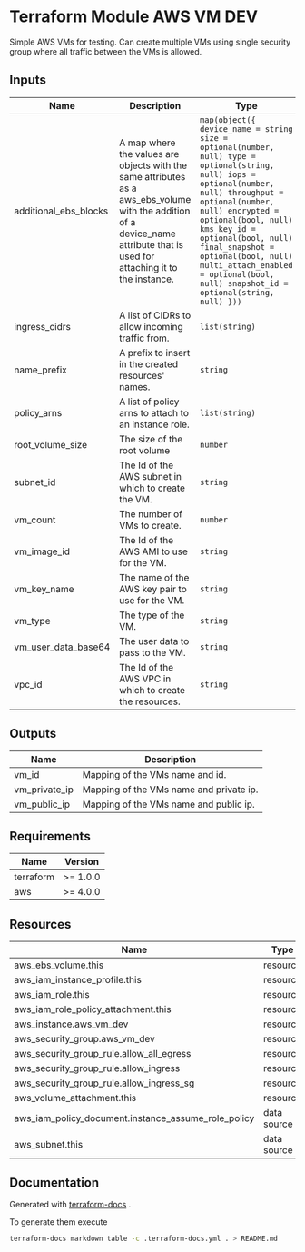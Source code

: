 # Terraform Module AWS VM DEV

Simple AWS VMs for testing. Can create multiple VMs using single security group where all traffic between the VMs is allowed.

## Inputs

| Name | Description | Type | Default | Required |
|------|-------------|------|---------|:--------:|
| additional_ebs_blocks | A map where the values are objects with the same attributes as a aws_ebs_volume with the addition of a device_name attribute that is used for attaching it to the instance. | ```map(object({ device_name = string size = optional(number, null) type = optional(string, null) iops = optional(number, null) throughput = optional(number, null) encrypted = optional(bool, null) kms_key_id = optional(bool, null) final_snapshot = optional(bool, null) multi_attach_enabled = optional(bool, null) snapshot_id = optional(string, null) }))``` | `{}` | no |
| ingress_cidrs | A list of CIDRs to allow incoming traffic from. | `list(string)` | n/a | yes |
| name_prefix | A prefix to insert in the created resources' names. | `string` | `""` | no |
| policy_arns | A list of policy arns to attach to an instance role. | `list(string)` | `[]` | no |
| root_volume_size | The size of the root volume | `number` | `20` | no |
| subnet_id | The Id of the AWS subnet in which to create the VM. | `string` | n/a | yes |
| vm_count | The number of VMs to create. | `number` | `1` | no |
| vm_image_id | The Id of the AWS AMI to use for the VM. | `string` | n/a | yes |
| vm_key_name | The name of the AWS key pair to use for the VM. | `string` | n/a | yes |
| vm_type | The type of the VM. | `string` | `"t3.medium"` | no |
| vm_user_data_base64 | The user data to pass to the VM. | `string` | `null` | no |
| vpc_id | The Id of the AWS VPC in which to create the resources. | `string` | n/a | yes |

## Outputs

| Name | Description |
|------|-------------|
| vm_id | Mapping of the VMs name and id. |
| vm_private_ip | Mapping of the VMs name and private ip. |
| vm_public_ip | Mapping of the VMs name and public ip. |

## Requirements

| Name | Version |
|------|---------|
| terraform | >= 1.0.0 |
| aws | >= 4.0.0 |

## Resources

| Name | Type |
|------|------|
| aws_ebs_volume.this | resource |
| aws_iam_instance_profile.this | resource |
| aws_iam_role.this | resource |
| aws_iam_role_policy_attachment.this | resource |
| aws_instance.aws_vm_dev | resource |
| aws_security_group.aws_vm_dev | resource |
| aws_security_group_rule.allow_all_egress | resource |
| aws_security_group_rule.allow_ingress | resource |
| aws_security_group_rule.allow_ingress_sg | resource |
| aws_volume_attachment.this | resource |
| aws_iam_policy_document.instance_assume_role_policy | data source |
| aws_subnet.this | data source |

## Documentation

Generated with [terraform-docs](https://terraform-docs.io/user-guide/introduction/) .

To generate them execute

```bash
terraform-docs markdown table -c .terraform-docs.yml . > README.md
```
